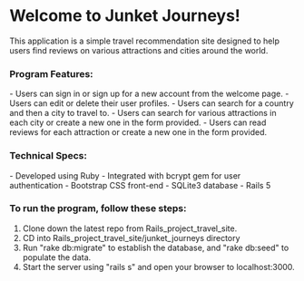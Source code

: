 <h1>Welcome to Junket Journeys!</h1>

This application is a simple travel recommendation site designed to help users find reviews on various attractions and cities around the world. 

<h3>Program Features:</h3>
- Users can sign in or sign up for a new account from the welcome page. 
- Users can edit or delete their user profiles. 
- Users can search for a country and then a city to travel to. 
- Users can search for various attractions in each city or create a new one in the form provided. 
- Users can read reviews for each attraction or create a new one in the form provided. 

<h3>Technical Specs:</h3>
- Developed using Ruby  
- Integrated with bcrypt gem for user authentication
- Bootstrap CSS front-end
- SQLite3 database
- Rails 5

<h3>To run the program, follow these steps:</h3> 

1. Clone down the latest repo from Rails_project_travel_site. 
2. CD into Rails_project_travel_site/junket_journeys directory
3. Run "rake db:migrate" to establish the database, and "rake db:seed" to populate the data. 
4. Start the server using "rails s" and open your browser to localhost:3000. 


